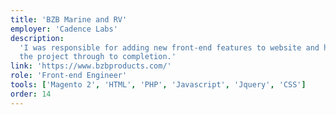 ```yaml
---
title: 'BZB Marine and RV'
employer: 'Cadence Labs'
description:
  'I was responsible for adding new front-end features to website and helped see
  the project through to completion.'
link: 'https://www.bzbproducts.com/'
role: 'Front-end Engineer'
tools: ['Magento 2', 'HTML', 'PHP', 'Javascript', 'Jquery', 'CSS']
order: 14
---
```

